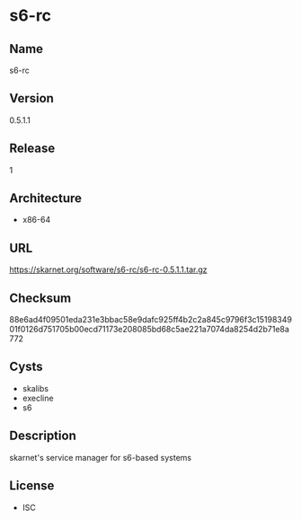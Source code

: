 # s6-rc

## Name
s6-rc

## Version
0.5.1.1

## Release
1

## Architecture
* x86-64

## URL
https://skarnet.org/software/s6-rc/s6-rc-0.5.1.1.tar.gz

## Checksum
88e6ad4f09501eda231e3bbac58e9dafc925ff4b2c2a845c9796f3c1519834901f0126d751705b00ecd71173e208085bd68c5ae221a7074da8254d2b71e8a772

## Cysts
* skalibs
* execline
* s6

## Description
skarnet's service manager for s6-based systems

## License
* ISC
